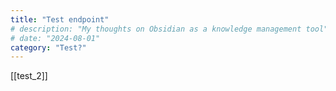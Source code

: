 ```yaml
---
title: "Test endpoint"
# description: "My thoughts on Obsidian as a knowledge management tool"
# date: "2024-08-01"
category: "Test?"
---
```


[[test_2]]
